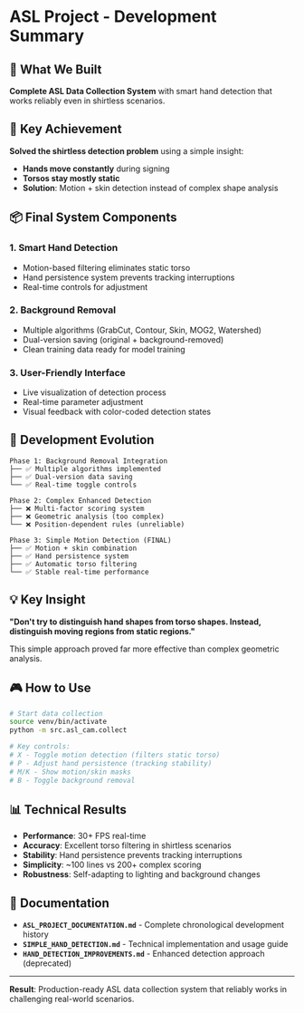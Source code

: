 # ASL Project - Development Summary

## 🎯 What We Built

**Complete ASL Data Collection System** with smart hand detection that works reliably even in shirtless scenarios.

## 🚀 Key Achievement

**Solved the shirtless detection problem** using a simple insight:
- **Hands move constantly** during signing
- **Torsos stay mostly static**  
- **Solution**: Motion + skin detection instead of complex shape analysis

## 📦 Final System Components

### 1. **Smart Hand Detection**
- Motion-based filtering eliminates static torso
- Hand persistence system prevents tracking interruptions
- Real-time controls for adjustment

### 2. **Background Removal** 
- Multiple algorithms (GrabCut, Contour, Skin, MOG2, Watershed)
- Dual-version saving (original + background-removed)
- Clean training data ready for model training

### 3. **User-Friendly Interface**
- Live visualization of detection process
- Real-time parameter adjustment
- Visual feedback with color-coded detection states

## 🔄 Development Evolution

```
Phase 1: Background Removal Integration
├── ✅ Multiple algorithms implemented
├── ✅ Dual-version data saving
└── ✅ Real-time toggle controls

Phase 2: Complex Enhanced Detection  
├── ❌ Multi-factor scoring system
├── ❌ Geometric analysis (too complex)
└── ❌ Position-dependent rules (unreliable)

Phase 3: Simple Motion Detection (FINAL)
├── ✅ Motion + skin combination  
├── ✅ Hand persistence system
├── ✅ Automatic torso filtering
└── ✅ Stable real-time performance
```

## 💡 Key Insight

**"Don't try to distinguish hand shapes from torso shapes. Instead, distinguish moving regions from static regions."**

This simple approach proved far more effective than complex geometric analysis.

## 🎮 How to Use

```bash
# Start data collection
source venv/bin/activate
python -m src.asl_cam.collect

# Key controls:
# X - Toggle motion detection (filters static torso)
# P - Adjust hand persistence (tracking stability)  
# M/K - Show motion/skin masks
# B - Toggle background removal
```

## 📊 Technical Results

- **Performance**: 30+ FPS real-time
- **Accuracy**: Excellent torso filtering in shirtless scenarios
- **Stability**: Hand persistence prevents tracking interruptions
- **Simplicity**: ~100 lines vs 200+ complex scoring
- **Robustness**: Self-adapting to lighting and background changes

## 📁 Documentation

- **`ASL_PROJECT_DOCUMENTATION.md`** - Complete chronological development history
- **`SIMPLE_HAND_DETECTION.md`** - Technical implementation and usage guide
- **`HAND_DETECTION_IMPROVEMENTS.md`** - Enhanced detection approach (deprecated)

---

**Result**: Production-ready ASL data collection system that reliably works in challenging real-world scenarios. 